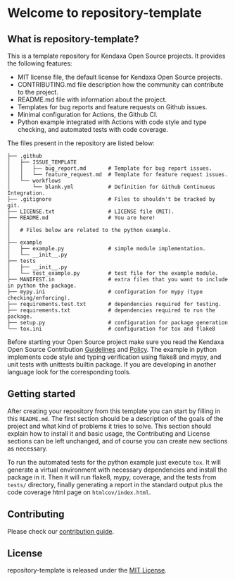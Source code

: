 # Welcome to repository-template

## What is repository-template?

This is a template repository for Kendaxa Open Source projects. It provides the following features:
- MIT license file, the default license for Kendaxa Open Source projects.
- CONTRIBUTING.md file description how the community can contribute to the project.
- README.md file with information about the project.
- Templates for bug reports and feature requests on Github issues.
- Minimal configuration for Actions, the Github CI.
- Python example integrated with Actions with code style and type checking, and automated tests with code coverage.

The files present in the repository are listed below:

```text
├── .github
│   ├── ISSUE_TEMPLATE
│   │   ├── bug_report.md       # Template for bug report issues.
│   │   └── feature_request.md  # Template for feature request issues.
│   └── workflows
│       └── blank.yml           # Definition for Github Continuous Integration.
├── .gitignore                  # Files to shouldn't be tracked by git.
├── LICENSE.txt                 # LICENSE file (MIT).
├── README.md                   # You are here!
│
│   # Files below are related to the python example.
│
├── example
│   ├── example.py              # simple module implementation.
│   └── __init__.py
├── tests
│   ├── __init__.py
│   └── test_example.py         # test file for the example module.
├── MANIFEST.in                 # extra files that you want to include in python the package.
├── mypy.ini                    # configuration for mypy (type checking/enforcing).
├── requirements.test.txt       # dependencies required for testing.
├── requirements.txt            # dependencies required to run the package.
├── setup.py                    # configuration for package generation
└── tox.ini                     # configuration for tox and flake8
```

Before starting your Open Source project make sure you read the Kendaxa Open Source Contribution [Guidelines](https://confluence.kendaya.net/display/KXLEIT/Open+Source+Contribution+Guidelines) and [Policy](https://confluence.kendaya.net/display/KXLEIT/Open+Source+Contribution+Policy). The example in python implements code style and typing verification using flake8 and mypy, and unit tests with unittests builtin package. If you are developing in another language look for the corresponding tools.


## Getting started

After creating your repository from this template you can start by filling in this `README.md`. The first section should be a description of the goals of the project and what kind of problems it tries to solve. This section should explain how to install it and basic usage, the Contributing and License sections can be left unchanged, and of course you can create new sections as necessary.

To run the automated tests for the python example just execute `tox`. It will generate a virtual environment with necessary dependencies and install the package in it. Then it will run flake8, mypy, coverage, and the tests from `tests/` directory, finally generating a report in the standard output plus the code coverage html page on `htmlcov/index.html`.


## Contributing

Please check our [contribution guide](./CONTRIBUTING.md).

## License

repository-template is released under the [MIT License](https://opensource.org/licenses/MIT).
